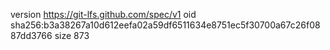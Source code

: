 version https://git-lfs.github.com/spec/v1
oid sha256:b3a38267a10d612eefa02a59df6511634e8751ec5f30700a67c26f0887dd3766
size 873
